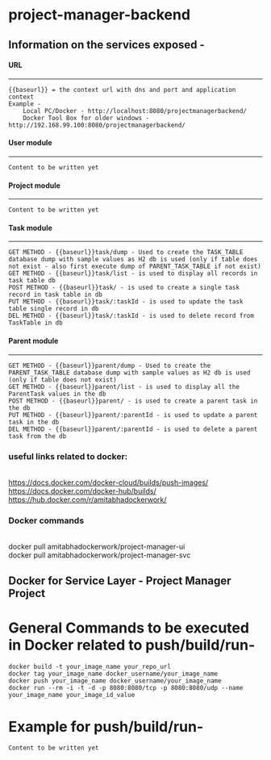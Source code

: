 # project-manager-backend

## Information on the services exposed - 
#### URL 
-----------------------
	{{baseurl}} = the context url with dns and port and application context
	Example - 
		Local PC/Docker - http://localhost:8080/projectmanagerbackend/
		Docker Tool Box for older windows - http://192.168.99.100:8080/projectmanagerbackend/
#### User module 
-----------------------
	Content to be written yet

#### Project module 
-----------------------
	Content to be written yet

#### Task module 
-----------------------
	GET METHOD - {{baseurl}}task/dump - Used to create the TASK_TABLE database dump with sample values as H2 db is used (only if table does not exist - also first execute dump of PARENT_TASK_TABLE if not exist)
	GET METHOD - {{baseurl}}task/list - is used to display all records in task table db
	POST METHOD - {{baseurl}}task/ - is used to create a single task record in task table in db
	PUT METHOD - {{baseurl}}task/:taskId - is used to update the task table single record in db 
	DEL METHOD - {{baseurl}}task/:taskId - is used to delete record from TaskTable in db
#### Parent module
-----------------------
	GET METHOD - {{baseurl}}parent/dump - Used to create the PARENT_TASK_TABLE database dump with sample values as H2 db is used (only if table does not exist)
	GET METHOD - {{baseurl}}parent/list - is used to display all the ParentTask values in the db
	POST METHOD - {{baseurl}}parent/ - is used to create a parent task in  the db
	PUT METHOD - {{baseurl}}parent/:parentId - is used to update a parent task in the db
	DEL METHOD - {{baseurl}}parent/:parentId - is used to delete a parent task from the db








### useful links related to docker:
<br> https://docs.docker.com/docker-cloud/builds/push-images/
<br> https://docs.docker.com/docker-hub/builds/
<br> https://hub.docker.com/r/amitabhadockerwork/

### Docker commands
<br>  docker pull amitabhadockerwork/project-manager-ui
<br>  docker pull amitabhadockerwork/project-manager-svc



Docker for Service Layer - Project Manager Project
-----------------------------------------------------------------------
General Commands to be executed in Docker related to push/build/run- 
=======================================================================
	docker build -t your_image_name your_repo_url
	docker tag your_image_name docker_username/your_image_name
	docker push your_image_name docker_username/your_image_name
	docker run --rm -i -t -d -p 8080:8080/tcp -p 8080:8080/udp --name your_image_name your_image_id_value

Example for push/build/run- 
=======================================================================
	Content to be written yet
